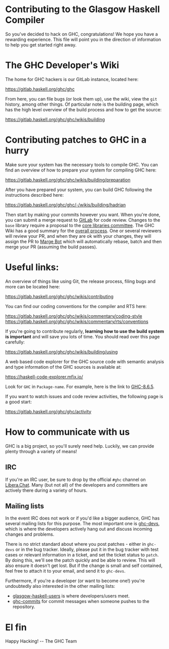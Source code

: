 Contributing to the Glasgow Haskell Compiler
============================================

So you've decided to hack on GHC, congratulations! We hope you have a
rewarding experience. This file will point you in the direction of
information to help you get started right away.

The GHC Developer's Wiki
========================

The home for GHC hackers is our GitLab instance, located here:

<https://gitlab.haskell.org/ghc/ghc>

From here, you can file bugs (or look them up), use the wiki, view the
`git` history, among other things. Of particular note is the building
page, which has the high level overview of the build process and how
to get the source:

<https://gitlab.haskell.org/ghc/ghc/wikis/building>

Contributing patches to GHC in a hurry
======================================

Make sure your system has the necessary tools to compile GHC. You can
find an overview of how to prepare your system for compiling GHC here:

<https://gitlab.haskell.org/ghc/ghc/wikis/building/preparation>

After you have prepared your system, you can build GHC following the instructions described here:

<https://gitlab.haskell.org/ghc/ghc/-/wikis/building/hadrian>

Then start by making your commits however you want. When you're done, you can submit a merge request to [GitLab](https://gitlab.haskell.org/ghc/ghc/merge_requests) for code review.
Changes to the `base` library require a proposal to the [core libraries committee](https://github.com/haskell/core-libraries-committee/issues).
The GHC Wiki has a good summary for the [overall process](https://gitlab.haskell.org/ghc/ghc/wikis/working-conventions/fixing-bugs). One or several reviewers will review your PR, and when they are ok with your changes, they will assign the PR to [Marge Bot](https://gitlab.haskell.org/marge-bot) which will automatically rebase, batch and then merge your PR (assuming the build passes).


Useful links:
=============

An overview of things like using Git, the release process, filing bugs
and more can be located here:

<https://gitlab.haskell.org/ghc/ghc/wikis/contributing>

You can find our coding conventions for the compiler and RTS here:

<https://gitlab.haskell.org/ghc/ghc/wikis/commentary/coding-style>
<https://gitlab.haskell.org/ghc/ghc/wikis/commentary/rts/conventions>

If you're going to contribute regularly, **learning how to use the
build system is important** and will save you lots of time. You should
read over this page carefully:

<https://gitlab.haskell.org/ghc/ghc/wikis/building/using>

A web based code explorer for the GHC source code with semantic analysis
and type information of the GHC sources is available at:

<https://haskell-code-explorer.mfix.io/>

Look for `GHC` in `Package-name`. For example, here is the link to
[GHC-8.6.5](https://haskell-code-explorer.mfix.io/package/ghc-8.6.5).

If you want to watch issues and code review activities, the following page is a good start:

<https://gitlab.haskell.org/ghc/ghc/activity>


How to communicate with us
==========================

GHC is a big project, so you'll surely need help. Luckily, we can
provide plenty through a variety of means!

## IRC

If you're an IRC user, be sure to drop by the official `#ghc` channel
on [Libera.Chat](https://libera.chat). Many (but not all) of the
developers and committers are actively there during a variety of
hours.

## Mailing lists

In the event IRC does not work or if you'd like a bigger audience, GHC
has several mailing lists for this purpose. The most important one is
[ghc-devs](http://www.haskell.org/pipermail/ghc-devs/), which is where
the developers actively hang out and discuss incoming changes and
problems.

There is no strict standard about where you post patches - either in
`ghc-devs` or in the bug tracker. Ideally, please put it in the bug
tracker with test cases or relevant information in a ticket, and set
the ticket status to `patch`. By doing this, we'll see the patch
quickly and be able to review. This will also ensure it doesn't get
lost. But if the change is small and self contained, feel free to
attach it to your email, and send it to `ghc-devs`.

Furthermore, if you're a developer (or want to become one!) you're
undoubtedly also interested in the other mailing lists:

 * [glasgow-haskell-users](http://www.haskell.org/mailman/listinfo/glasgow-haskell-users)
   is where developers/users meet.
 * [ghc-commits](http://www.haskell.org/mailman/listinfo/ghc-commits)
   for commit messages when someone pushes to the repository.

El fin
======

Happy Hacking!  -- The GHC Team
